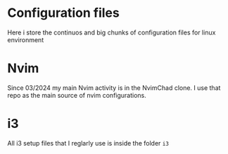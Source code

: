 # Configuration files

Here i store the continuos and big chunks of configuration files for linux environment

# Nvim

Since 03/2024 my main Nvim activity is in the NvimChad clone. I use that repo as the main source of nvim configurations.

# i3
All i3 setup files that I reglarly use is inside the folder `i3`
